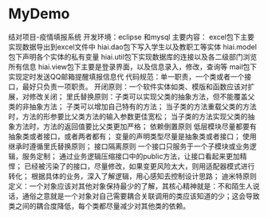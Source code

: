 # MyDemo
结对项目-疫情填报系统
开发环境：eclipse 和mysql 主要内容： excel包下主要实现数据导出到excel文件中 hiai.dao包下写入学生以及教职工等实体 hiai.model包下声明各个实体的私有变量 hiai.util包下实现数据库的连接以及各二级部门浏览所有信息 hiai.view包下主要是登录界面，以及信息录入，修改，查询等 mail包下实现定时发送QQ邮箱提醒填报信息代 代码规范：单一职责，一个类或者一个接口，最好只负责一项职责。 开闭原则：一个软件实体如类、模版和函数应该对扩展，对修改关闭； 里氏替换原则：子类可以实现父类的抽象方法，但不能覆盖父类的非抽象方法； 子类可以增加自己特有的方法； 当子类的方法重载父类的方法时，方法的形参要比父类方法的输入参数更佳宽松； 当子类的方法实现父类的抽象方法时，方法的返回值要比父类更加严格； 依赖倒置原则 低层模块尽量都要有抽象类或者接口，或者两者都有； 变量的声明类型尽量是抽象类或者接口； 使用继承时遵循里氏替换原则； 接口隔离原则 一个接口只服务于一个子模块或业务逻辑，服务定制； 通过业务逻辑压缩接口中的public方法，让接口看起来更加精悍； 已经被污染了的接口，尽量修改，如果变更风险太大，则用适配器模式进行转化； 根据具体的业务，深入了解逻辑，用心感知去控制设计思路； 迪米特原则 定义：一个对象应该对其他对象保持最少的了解，其核心精神就是：不和陌生人说话，通俗之意就是一个对象对自己需要耦合关联调用的类应该知道的少；这会导致类之间的耦合度降低，每个类都尽量减少对其他类的依赖。

